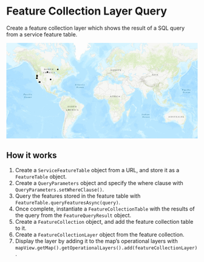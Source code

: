 # Feature Collection Layer Query

Create a feature collection layer which shows the result of a SQL query
from a service feature table.

![](FeatureCollectionLayerQuery.png)

## How it works

1.  Create a `ServiceFeatureTable` object from a URL, and store it as a
    `FeatureTable` object.
2.  Create a `QueryParameters` object and specify the where clause with
    `QueryParameters.setWhereClause()`.
3.  Query the features stored in the feature table with
    `FeatureTable.queryFeaturesAsync(query)`.
4.  Once complete, instantiate a `FeatureCollectionTable` with the
    results of the query from the `FeatureQueryResult` object.
5.  Create a `FeatureCollection` object, and add the feature collection
    table to it.
6.  Create a `FeatureCollectionLayer` object from the feature
    collection.
7.  Display the layer by adding it to the map’s operational layers with
    `mapView.getMap().getOperationalLayers().add(featureCollectionLayer)`.

